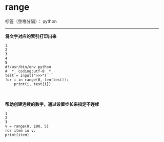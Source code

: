 ﻿# range

标签（空格分隔）： python

---

**将文字对应的索引打印出来**

    1
    2
    3
    4
    5
    #!/usr/bin/env python
    # _*_ coding:utf-8 _*_
    test = input(">>>")
    for i in range(0, len(test)):
        print(i, test[i])
　　

**帮助创建连续的数字，通过设置步长来指定不连续**
 

    1
    2
    3
    v = range(0, 100, 5)
    ror item in v:
    print(item)
